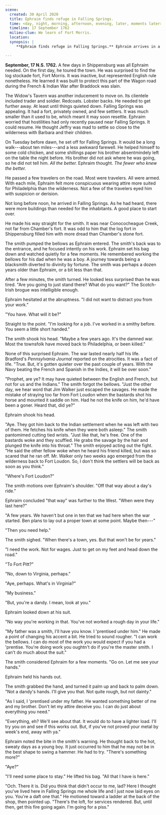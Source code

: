 ```yaml
---
scene:
  created: 30 April 2020
  title: Ephraim finds refuge in Falling Springs.
  time: <day, night, morning, afternoon, evening, later, moments later>
  timeline: 17 September 1762
  milieu-clue: We learn of Fort Morris.
  location:
  synopsis: |
     **Ephraim finds refuge in Falling Springs.** Ephraim arrives in a nearby town at wilderness' edge (Falling Springs) and asks a local smith CHESTER O'BRIEN to take him on for support (using an assumed name). The smith is grudging, but lets him do so. Later, Ephraim fixes a horse's hoof, foregoing compensation (overseen by Chester approvingly) He later catches Ephraim sleeping in the shop and takes pity by giving him a blanket, etc. They talk politics and Ephraim finds Chester is pro-Liberty.

---
```


<!-- Fort Morris: Built as a log stockade with four bastions enclosing officers quarters, three barracks, storehouses, a guard house and a well. -->

<!-- https://en.wikipedia.org/wiki/Chambersburg,_Pennsylvania#European_settlement -->
**September, 17 N.S. 1762.** A few days in Shippensburg was all Ephraim needed. On the first day, he toured the town. He was surprised to find the log stockade fort, Fort Morris. It was inactive, but represented English rule nonetheless. He learned it was built to protect this part of the Wagon road during the French & Indian War after Braddock was slain.

The Widow's Tavern was another inducement to move on. Its clientele included trader and soldier. Redcoats. Lobster backs. He needed to get further away. At least until things quieted down. Falling Springs was appealing. It had a fort, privately owned, and few settlers. It was much smaller than it used to be, which meant it may soon resettle. Ephraim worried that hostilities had only recently paused near Falling Springs. It could resume. He thought Jeffry was mad to settle so close to the wilderness with Barbara and their children.

On Tuesday before dawn, he set off for Falling Springs. It would be a long walk---about ten miles---and a less awkward farewell. He helped himself to some cold chicken, and some shillings paper his brother absentmindely left on the table the night before. His brother did not ask where he was going, so he did not tell him. _All the better._ Ephraim thought. _The fewer who knew the better._

He passed a few travelers on the road. Most were travelers. All were armed. With each mile, Ephraim felt more conspicuous wearing attire more suited for Philadelphia than the wilderness. Not a few of the travelers eyed him with suspicion or derision.

Not long before noon, he arrived in Falling Springs. As he had heard, there were more buildings than needed for the inhabitants. A good place to start over.

He made his way straight for the smith. It was near Conococheague Creek, not far from Chamber's fort. It was odd to him that the log fort in Shippensburg filled him with more dread than Chamber's stone fort.

The smith pumped the bellows as Ephraim entered. The smith's back was to the entrance, and he focused intently on his work. Ephraim set his bag down and watched quietly for a few moments. He remembered working the bellows for his dad when he was a boy. A journey towards being a blacksmith diverted to divinity by fortune. The smith was perhaps a dozen years older than Ephraim, or a bit less than that.

After a few minutes, the smith turned. He looked less surprised than he was tired. "Are you going to just stand there? What do you want?" The Scotch-Irish brogue was intelligible enough.

Ephraim hesitated at the abruptness. "I did not want to distract you from your work."

"You have. What will it be?"

Straight to the point. "I'm looking for a job. I've worked in a smithy before. You seem a little short handed."

The smith shook his head. "Maybe a few years ago. It's the damned war. Most the townsfolk have moved back to Philadelphia, or been killed."

None of this surprised Ephraim. The war lasted nearly half his life. Bradford's _Pennsylvania Journal_ reported on the atrocities. It was a fact of life. "True. But, it's gotten quieter over the past couple of years. With the Navy beating the French and Spanish in the Indies, it will be over soon."

"Prophet, are ye? It may have quieted between the English and French, but not for us and the Indians." The smith forgot the bellows. "Just the other day, we hear word that Jim Walker just escaped the savages. He made the mistake of straying too far from Fort Loudon when the bastards shot his horse and mounted it saddle on him. Had he not the knife on him, he'd have been a goner. Heard that, did ye?"

Ephraim shook his head.

"Aye. They got him back to the Indian settlement when he was left with two of them. He fetches his knife when they were both asleep." The smith pantomimed cutting tied wrists. "Just like that, he's free. One of the bastards woke and they scuffled. He grabs the savage by the hair and plunged the knife into his throat." The smith enjoyed acting out the fight. "He said the other fellow woke when he heard his friend killed, but was so scared that he ran off. Mr. Walker only two weeks ago emerged from the wilderness back to Fort Loudon. So, I don't think the settlers will be back as soon as you think."

"Where's Fort Loudon?"

The smith motions over Ephraim's shoulder. "Off that way about a day's ride."

Ephraim concluded "that way" was further to the West. "When were they last here?"

"A few years. We haven't but one in ten that we had here when the war started. Ben plans to lay out a proper town at some point. Maybe then---"

"Then you need help."

The smith sighed. "When there's a town, yes. But that won't be for years."

"I need the work. Not for wages. Just to get on my feet and head down the road."

"To Fort Pitt?"

"No, down to Virginia, perhaps."

"Aye, perhaps. What's in Virginia?"

"My business."

"But, you're a dandy. I mean, look at you."

Ephraim looked down at his suit.

"No way you're working in that. You've not worked a rough day in your life."

"My father was a smith, I'll have you know. I 'prentised under him." He made a point of changing his accent a bit. He tried to sound rougher. "I can work the bellows. I can do most of the work you would expect if you had a 'prentise. You're doing work you oughtn't do if you're the master smith. I can't do much about the suit."

The smith considered Ephraim for a few moments. "Go on. Let me see your hands."

Ephraim held his hands out.

The smith grabbed the hand, and turned it palm up and back to palm down. "Not a dandy's hands. I'll give you that. Not quite rough, but not dainty."

"As I said, I 'prentised under my father. He wanted something better of me and my brother. Don't let my attire deceive you. I can do just about everything you need."

"Everything, eh? We'll see about that. It would do to have a lighter load. I'll try you on and see if this works out. But, if you've not proved your metal by week's end, away with ya."

Ephraim noted the bite in the smith's warning. He thought back to the hot, sweaty days as a young boy. It just occurred to him that he may not be in the best shape to swing a hammer. He had to try. "There's something more?"

"Aye?"

"I'll need some place to stay." He lifted his bag. "All that I have is here."

"Och. There it is. Did you think that didn't occur to me, lad? Here I thought you've lived here in Falling Springs me whole life and I just now laid eyes on you. You're a daft one that." He motioned toward a ladder at the back of the shop, then pointed up. "There's the loft, for services rendered. But, until then, get this fire going again. I'm going for a piss."
